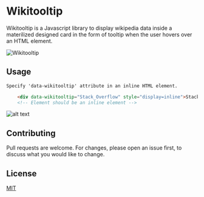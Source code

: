 # Wikitooltip

Wikitooltip is a Javascript library to display wikipedia data inside a materilized designed card in the form of tooltip when the user hovers over an HTML element.

![Wikitooltip](https://i.imgur.com/1oqngKS.gif "Wikitooltip")

## Usage

```HTML
Specify 'data-wikitooltip' attribute in an inline HTML element.

    <div data-wikitooltip="Stack_Overflow" style="display=inline">Stack Overflow</div>
    <!-- Element should be an inline element -->
```

![alt text](https://i.imgur.com/7mcDJV4.png "Title Demo")

## Contributing

Pull requests are welcome. For changes, please open an issue first, to discuss what you would like to change.

## License

[MIT](https://choosealicense.com/licenses/mit/)
